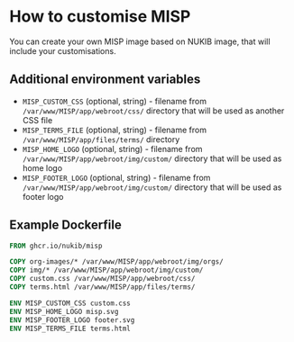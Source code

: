 # How to customise MISP

You can create your own MISP image based on NUKIB image, that will include your customisations.

## Additional environment variables

* `MISP_CUSTOM_CSS` (optional, string) - filename from `/var/www/MISP/app/webroot/css/` directory that will be used as another CSS file
* `MISP_TERMS_FILE` (optional, string) - filename from `/var/www/MISP/app/files/terms/` directory
* `MISP_HOME_LOGO` (optional, string) - filename from `/var/www/MISP/app/webroot/img/custom/` directory that will be used as home logo
* `MISP_FOOTER_LOGO` (optional, string) - filename from `/var/www/MISP/app/webroot/img/custom/` directory that will be used as footer logo

## Example Dockerfile

```dockerfile
FROM ghcr.io/nukib/misp

COPY org-images/* /var/www/MISP/app/webroot/img/orgs/
COPY img/* /var/www/MISP/app/webroot/img/custom/
COPY custom.css /var/www/MISP/app/webroot/css/
COPY terms.html /var/www/MISP/app/files/terms/

ENV MISP_CUSTOM_CSS custom.css
ENV MISP_HOME_LOGO misp.svg
ENV MISP_FOOTER_LOGO footer.svg
ENV MISP_TERMS_FILE terms.html
```
